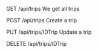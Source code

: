 GET /api/trips
We get all trips

POST /api/trips
Create a trip

PUT /api/trips/IDTrip
Update a trip

DELETE /api/trips/IDTrip
